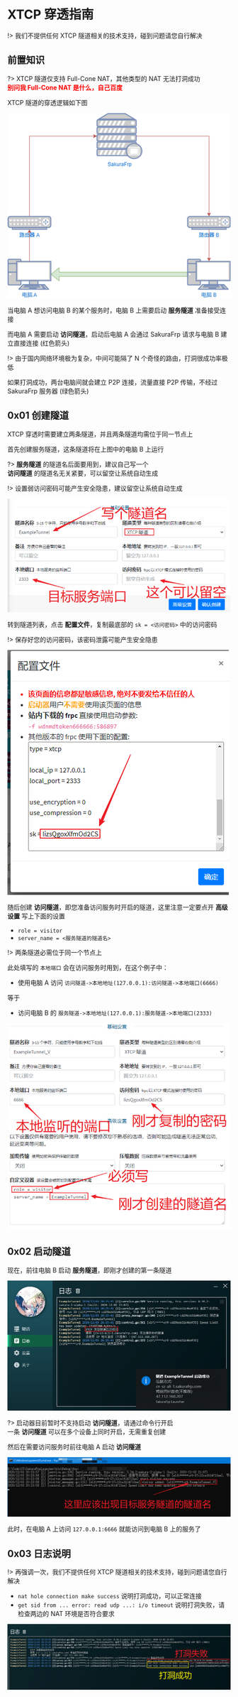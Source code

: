 # XTCP 穿透指南

!> 我们不提供任何 XTCP 隧道相关的技术支持，碰到问题请您自行解决

## 前置知识

?> XTCP 隧道仅支持 Full-Cone NAT，其他类型的 NAT 无法打洞成功  
<b style="color: red">别问我 Full-Cone NAT 是什么，自己百度</b>

XTCP 隧道的穿透逻辑如下图

![](_images/xtcp-0.png)

当电脑 A 想访问电脑 B 的某个服务时，电脑 B 上需要启动 **服务隧道** 准备接受连接

而电脑 A 需要启动 **访问隧道**，启动后电脑 A 会通过 SakuraFrp 请求与电脑 B 建立直接连接 (红色箭头)

!> 由于国内网络环境极为复杂，中间可能隔了 N 个奇怪的路由，打洞很成功率极低

如果打洞成功，两台电脑间就会建立 P2P 连接，流量直接 P2P 传输，不经过 SakuraFrp 服务器 (绿色箭头)

## 0x01 创建隧道

XTCP 穿透时需要建立两条隧道，并且两条隧道均需位于同一节点上

首先创建服务隧道，这条隧道将在上图中的电脑 B 上运行

?> **服务隧道** 的隧道名后面要用到，建议自己写一个  
**访问隧道** 的隧道名无关紧要，可以留空让系统自动生成

!> 设置弱访问密码可能产生安全隐患，建议留空让系统自动生成

![](_images/xtcp-1.png)

转到隧道列表，点击 **配置文件**，复制最底部的 `sk = <访问密码>` 中的访问密码

!> 保存好您的访问密码，该密码泄露可能产生安全隐患

![](_images/xtcp-2.png)

随后创建 **访问隧道**，即您准备访问服务时开启的隧道，这里注意一定要点开 **高级设置** 写上下面的设置

 - `role = visitor`
 - `server_name = <服务隧道的隧道名>`

!> 两条隧道必需位于同一个节点上

此处填写的 `本地端口` 会在访问服务时用到，在这个例子中：

 - 使用电脑 A 访问 `访问隧道->本地地址(127.0.0.1):访问隧道->本地端口(6666)`

等于

 - 访问电脑 B 的 `服务隧道->本地地址(127.0.0.1):服务隧道->本地端口(2333)`

![](_images/xtcp-3.png)

## 0x02 启动隧道

现在，前往电脑 B 启动 **服务隧道**，即刚才创建的第一条隧道

![](_images/xtcp-4.png)

?> 启动器目前暂时不支持启动 **访问隧道**，请通过命令行开启  
一条 **访问隧道** 可以在多个设备上同时开启，无需重复创建

然后在需要访问服务时前往电脑 A 启动 **访问隧道**

![](_images/xtcp-5.png)

此时，在电脑 A 上访问 `127.0.0.1:6666` 就能访问到电脑 B 上的服务了

## 0x03 日志说明

!> 再强调一次，我们不提供任何 XTCP 隧道相关的技术支持，碰到问题请您自行解决

 - `nat hole connection make success` 说明打洞成功，可以正常连接
 - `get sid from ... error: read udp ...: i/o timeout` 说明打洞失败，请检查两边的 NAT 环境是否符合要求

![](_images/xtcp-6.png)

